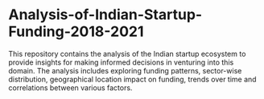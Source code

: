 # Analysis-of-Indian-Startup-Funding-2018-2021
This repository contains the analysis of the Indian startup ecosystem to provide insights for making informed decisions in venturing into this domain. The analysis includes exploring funding patterns, sector-wise distribution, geographical location impact on funding, trends over time and correlations between various factors.
